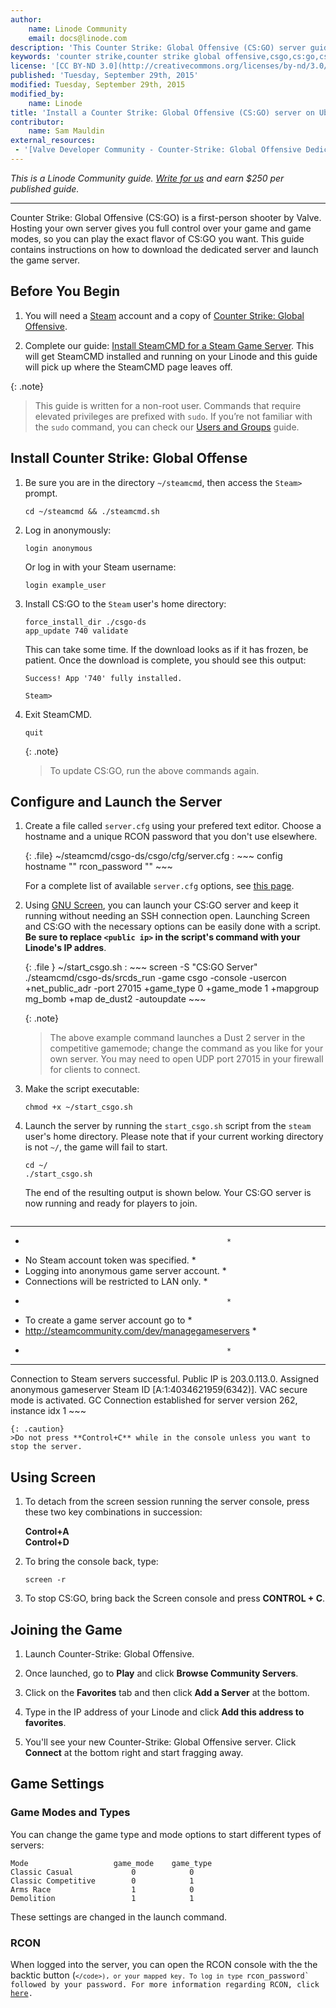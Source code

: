 ```yaml
---
author:
    name: Linode Community
    email: docs@linode.com
description: 'This Counter Strike: Global Offensive (CS:GO) server guide contains instructions on how to install SteamCMD, download the dedicated server, and launch the game server.'
keywords: 'counter strike,counter strike global offensive,csgo,cs:go,csgo server,csgo server hosting, steam servers,game servers,games,ubuntu,ubuntu 14.04,steam,cs,cs:go'
license: '[CC BY-ND 3.0](http://creativecommons.org/licenses/by-nd/3.0/us/)'
published: 'Tuesday, September 29th, 2015'
modified: Tuesday, September 29th, 2015
modified_by:
    name: Linode
title: 'Install a Counter Strike: Global Offensive (CS:GO) server on Ubuntu 14.04'
contributor:
    name: Sam Mauldin
external_resources:
 - '[Valve Developer Community - Counter-Strike: Global Offensive Dedicated Servers](https://developer.valvesoftware.com/wiki/Counter-Strike:_Global_Offensive_Dedicated_Servers)'
---
```


*This is a Linode Community guide. [Write for us](/docs/contribute) and earn $250 per published guide.*

<hr>

Counter Strike: Global Offensive (CS:GO) is a first-person shooter by Valve. Hosting your own server gives you full control over your game and game modes, so you can play the exact flavor of CS:GO you want. This guide contains instructions on how to download the dedicated server and launch the game server.

## Before You Begin

1.  You will need a [Steam](http://store.steampowered.com) account and a copy of [Counter Strike: Global Offensive](http://store.steampowered.com/app/730/).

2.  Complete our guide: [Install SteamCMD for a Steam Game Server](/docs/applications/game-servers/install-steamcmd-for-a-steam-game-server.md). This will get SteamCMD installed and running on your Linode and this guide will pick up where the SteamCMD page leaves off.

{: .note}
>
>This guide is written for a non-root user. Commands that require elevated privileges are prefixed with `sudo`. If you’re not familiar with the `sudo` command, you can check our [Users and Groups](/docs/tools-reference/linux-users-and-groups) guide.

## Install Counter Strike: Global Offense

1.  Be sure you are in the directory `~/steamcmd`, then access the `Steam>` prompt.

        cd ~/steamcmd && ./steamcmd.sh

2.  Log in anonymously:

        login anonymous

    Or log in with your Steam username:

        login example_user

3.  Install CS:GO to the `Steam` user's home directory:

        force_install_dir ./csgo-ds
        app_update 740 validate

    This can take some time. If the download looks as if it has frozen, be patient. Once the download is complete, you should see this output:

        Success! App '740' fully installed.

        Steam>

4.  Exit SteamCMD.

        quit

    {: .note}
    >
    >To update CS:GO, run the above commands again.

## Configure and Launch the Server

1.  Create a file called `server.cfg` using your prefered text editor. Choose a hostname and a unique RCON password that you don't use elsewhere.

    {: .file}
    ~/steamcmd/csgo-ds/csgo/cfg/server.cfg
    :   ~~~ config
        hostname "<hostname>"
        rcon_password "<password>"
        ~~~

    For a complete list of available `server.cfg` options, see [this page](http://csgodev.com/csgodev-server-cfg-for-csgo/).

2.  Using [GNU Screen](https://www.gnu.org/software/screen/), you can launch your CS:GO server and keep it running without needing an SSH connection open. Launching Screen and CS:GO with the necessary options can be easily done with a script. **Be sure to replace `<public ip>` in the script's command with your Linode's IP addres**.

    {: .file }
    ~/start_csgo.sh
    :   ~~~
        screen -S "CS:GO Server" ./steamcmd/csgo-ds/srcds_run -game csgo -console -usercon +net_public_adr <public ip> -port 27015 +game_type 0 +game_mode 1 +mapgroup mg_bomb +map de_dust2 -autoupdate
        ~~~

    {: .note}
    >
    >The above example command launches a Dust 2 server in the competitive gamemode; change the command as you like for your own server. You may need to open UDP port 27015 in your firewall for clients to connect.

4.  Make the script executable:

        chmod +x ~/start_csgo.sh

5.  Launch the server by running the `start_csgo.sh` script from the `steam` user's home directory. Please note that if your current working directory is not `~/`, the game will fail to start.

        cd ~/
        ./start_csgo.sh

    The end of the resulting output is shown below. Your CS:GO server is now running and ready for players to join.

    ~~~
****************************************************
*                                                  *
*  No Steam account token was specified.           *
*  Logging into anonymous game server account.     *
*  Connections will be restricted to LAN only.     *
*                                                  *
*  To create a game server account go to           *
*  http://steamcommunity.com/dev/managegameservers *
*                                                  *
****************************************************
Connection to Steam servers successful.
   Public IP is 203.0.113.0.
Assigned anonymous gameserver Steam ID [A:1:4034621959(6342)].
VAC secure mode is activated.
GC Connection established for server version 262, instance idx 1
    ~~~

    {: .caution}
    >Do not press **Control+C** while in the console unless you want to stop the server.

## Using Screen

1.  To detach from the screen session running the server console, press these two key combinations in succession:

    **Control+A**<br>
    **Control+D**

3.  To bring the console back, type:

        screen -r

4.  To stop CS:GO, bring back the Screen console and press **CONTROL + C**.

## Joining the Game

1.  Launch Counter-Strike: Global Offensive.

2.  Once launched, go to **Play** and click **Browse Community Servers**.

3.  Click on the **Favorites** tab and then click **Add a Server** at the bottom.

4.  Type in the IP address of your Linode and click **Add this address to favorites**.

5.  You'll see your new Counter-Strike: Global Offensive server. Click **Connect** at the bottom right and start fragging away.


## Game Settings

### Game Modes and Types

You can change the game type and mode options to start different types of servers:

    Mode                   game_mode    game_type
    Classic Casual             0            0
    Classic Competitive        0            1
    Arms Race                  1            0
    Demolition                 1            1

These settings are changed in the launch command.

### RCON

When logged into the server, you can open the RCON console with the the backtic button (<code>`</code>), or your mapped key. To log in type `rcon_password` followed by your password. For more information regarding RCON, click [here](/docs/applications/game-servers/team-fortress2-on-debian-and-ubuntu#rcon).

